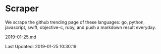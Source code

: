 # Scraper

We scrape the github trending page of these languages: go, python, javascript, swift, objective-c, ruby, and push a markdown result everyday.

[2019-01-25.md](https://github.com/henson/Scraper/blob/master/2019-01-25.md)

Last Updated: 2019-01-25 10:30:19